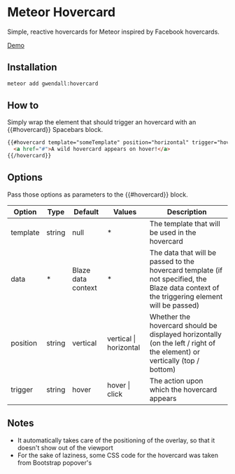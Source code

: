 Meteor Hovercard
================

Simple, reactive hovercards for Meteor inspired by Facebook hovercards.

[Demo](https://github.com/gwendall/meteor-hovercard-demo)

Installation
------------

``` sh
meteor add gwendall:hovercard
```

How to
-------

Simply wrap the element that should trigger an hovercard with an {{#hovercard}} Spacebars block.
``` html
{{#hovercard template="someTemplate" position="horizontal" trigger="hover"}}
  <a href="#">A wild hovercard appears on hover!</a>
{{/hovercard}}
```

Options
-----

Pass those options as parameters to the {{#hovercard}} block.  


Option | Type | Default | Values | Description
----|------|----|----|----
template | string | null | * | The template that will be used in the hovercard
data | * | Blaze data context | * | The data that will be passed to the hovercard template (if not specified, the Blaze data context of the triggering element will be passed)
position | string | vertical | vertical \| horizontal | Whether the hovercard should be displayed horizontally (on the left / right of the element) or vertically (top / bottom)
trigger | string | hover | hover \| click |The action upon which the hovercard appears

Notes
-----

- It automatically takes care of the positioning of the overlay, so that it doesn't show out of the viewport
- For the sake of laziness, some CSS code for the hovercard was taken from Bootstrap popover's
